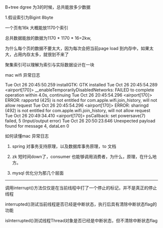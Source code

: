 B+tree dgree 为3的时候，总共能放多少数据

1.假设索引为Bigint 8byte

一个页有16k   大概能放1170个索引

总共数据能放的数据为1170 * 1170 * 16=2kw,

为什么每个页的数据不要太大，因为每次会把当前page load 到内存中，如果太大，占用内存太多，就很划不来了

聚集索引可以理解为索引与实际数据设计在一块


mac wifi 异常日志

Tue Oct 26 20:45:50.259 <kernel> installGTK: GTK installed
Tue Oct 26 20:45:54.289 <airport[170]> __enableTemporarilyDisabledNetworks: FAILED to complete operation within 4.0s, continuing
Tue Oct 26 20:45:54.296 <airport[170]> ERROR: rapportd (425) is not entitled for com.apple.wifi.join_history, will not allow request
Tue Oct 26 20:45:54.296 <airport[170]> ERROR: sharingd (492) is not entitled for com.apple.wifi.join_history, will not allow request
Tue Oct 26 20:49:34.410 <airport[170]> psCallback: set powersave(7) failed, 5 (Input/output error)
Tue Oct 26 20:50:23.646 <kernel> Unexpected payload found for message 4, dataLen 0

如何读懂mac 异常日志

1. spring 对事务支持原理，以及数据库事务原理，to 文档

2. zk 短时间down了，consumer 也能够调用消费者，为什么，原理，在什么地方。

3. mysql 优化分为那几个层面

----

调用interrupt()方法仅仅是在当前线程中打了一个停止的标记，并不是真正的停止线程

interrupted()测试当前线程是否已经是中断状态，执行后具有清除中断状态flag的功能

isInterrupted()测试线程Thread对象是否已经是中断状态，但不清除中断状态flag 

